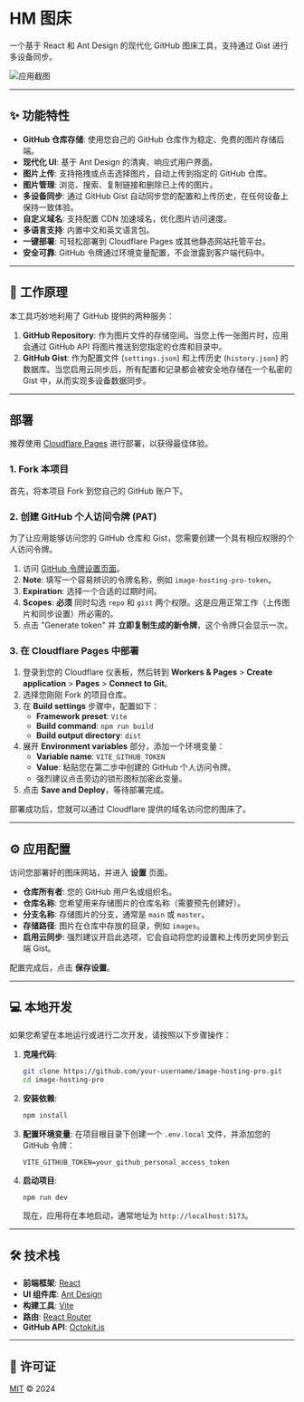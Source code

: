 # HM 图床

一个基于 React 和 Ant Design 的现代化 GitHub 图床工具，支持通过 Gist 进行多设备同步。

![应用截图](https://user-images.githubusercontent.com/11287090/211221193-4e4431e4-396a-49a5-a7b2-c063b4f6e3c5.png)

---

## ✨ 功能特性

*   **GitHub 仓库存储**: 使用您自己的 GitHub 仓库作为稳定、免费的图片存储后端。
*   **现代化 UI**: 基于 Ant Design 的清爽、响应式用户界面。
*   **图片上传**: 支持拖拽或点击选择图片，自动上传到指定的 GitHub 仓库。
*   **图片管理**: 浏览、搜索、复制链接和删除已上传的图片。
*   **多设备同步**: 通过 GitHub Gist 自动同步您的配置和上传历史，在任何设备上保持一致体验。
*   **自定义域名**: 支持配置 CDN 加速域名，优化图片访问速度。
*   **多语言支持**: 内置中文和英文语言包。
*   **一键部署**: 可轻松部署到 Cloudflare Pages 或其他静态网站托管平台。
*   **安全可靠**: GitHub 令牌通过环境变量配置，不会泄露到客户端代码中。

---

## 🚀 工作原理

本工具巧妙地利用了 GitHub 提供的两种服务：

1.  **GitHub Repository**: 作为图片文件的存储空间。当您上传一张图片时，应用会通过 GitHub API 将图片推送到您指定的仓库和目录中。
2.  **GitHub Gist**: 作为配置文件 (`settings.json`) 和上传历史 (`history.json`) 的数据库。当您启用云同步后，所有配置和记录都会被安全地存储在一个私密的 Gist 中，从而实现多设备数据同步。

---

## 部署

推荐使用 [Cloudflare Pages](https://pages.cloudflare.com/) 进行部署，以获得最佳体验。

### 1. Fork 本项目

首先，将本项目 Fork 到您自己的 GitHub 账户下。

### 2. 创建 GitHub 个人访问令牌 (PAT)

为了让应用能够访问您的 GitHub 仓库和 Gist，您需要创建一个具有相应权限的个人访问令牌。

1.  访问 [GitHub 令牌设置页面](https://github.com/settings/tokens/new)。
2.  **Note**: 填写一个容易辨识的令牌名称，例如 `image-hosting-pro-token`。
3.  **Expiration**: 选择一个合适的过期时间。
4.  **Scopes**: **必须** 同时勾选 `repo` 和 `gist` 两个权限。这是应用正常工作（上传图片和同步设置）所必需的。
5.  点击 "Generate token" 并 **立即复制生成的新令牌**，这个令牌只会显示一次。

### 3. 在 Cloudflare Pages 中部署

1.  登录到您的 Cloudflare 仪表板，然后转到 **Workers & Pages** > **Create application** > **Pages** > **Connect to Git**。
2.  选择您刚刚 Fork 的项目仓库。
3.  在 **Build settings** 步骤中，配置如下：
    *   **Framework preset**: `Vite`
    *   **Build command**: `npm run build`
    *   **Build output directory**: `dist`
4.  展开 **Environment variables** 部分，添加一个环境变量：
    *   **Variable name**: `VITE_GITHUB_TOKEN`
    *   **Value**: 粘贴您在第二步中创建的 GitHub 个人访问令牌。
    *   强烈建议点击旁边的锁形图标加密此变量。
5.  点击 **Save and Deploy**，等待部署完成。

部署成功后，您就可以通过 Cloudflare 提供的域名访问您的图床了。

---

## ⚙️ 应用配置

访问您部署好的图床网站，并进入 **设置** 页面。

*   **仓库所有者**: 您的 GitHub 用户名或组织名。
*   **仓库名称**: 您希望用来存储图片的仓库名称（需要预先创建好）。
*   **分支名称**: 存储图片的分支，通常是 `main` 或 `master`。
*   **存储路径**: 图片在仓库中存放的目录，例如 `images`。
*   **启用云同步**: 强烈建议开启此选项，它会自动将您的设置和上传历史同步到云端 Gist。

配置完成后，点击 **保存设置**。

---

## 💻 本地开发

如果您希望在本地运行或进行二次开发，请按照以下步骤操作：

1.  **克隆代码**:
    ```bash
    git clone https://github.com/your-username/image-hosting-pro.git
    cd image-hosting-pro
    ```

2.  **安装依赖**:
    ```bash
    npm install
    ```

3.  **配置环境变量**:
    在项目根目录下创建一个 `.env.local` 文件，并添加您的 GitHub 令牌：
    ```
    VITE_GITHUB_TOKEN=your_github_personal_access_token
    ```

4.  **启动项目**:
    ```bash
    npm run dev
    ```

    现在，应用将在本地启动，通常地址为 `http://localhost:5173`。

---

## 🛠️ 技术栈

*   **前端框架**: [React](https://reactjs.org/)
*   **UI 组件库**: [Ant Design](https://ant.design/)
*   **构建工具**: [Vite](https://vitejs.dev/)
*   **路由**: [React Router](https://reactrouter.com/)
*   **GitHub API**: [Octokit.js](https://github.com/octokit/octokit.js)

---

## 📄 许可证

[MIT](LICENSE) © 2024
